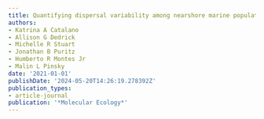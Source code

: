 ```yaml
---
title: Quantifying dispersal variability among nearshore marine populations
authors:
- Katrina A Catalano
- Allison G Dedrick
- Michelle R Stuart
- Jonathan B Puritz
- Humberto R Montes Jr
- Malin L Pinsky
date: '2021-01-01'
publishDate: '2024-05-20T14:26:19.278392Z'
publication_types:
- article-journal
publication: '*Molecular Ecology*'
---
```

